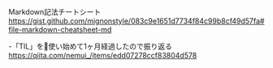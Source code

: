 Markdown記法チートシート
https://gist.github.com/mignonstyle/083c9e1651d7734f84c99b8cf49d57fa#file-markdown-cheatsheet-md


-「TIL」を使い始めて1ヶ月経過したので振り返る
https://qiita.com/nemui_/items/edd07278ccf83804d578
